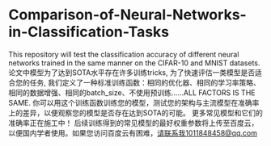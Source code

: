# Comparison-of-Neural-Networks-in-Classification-Tasks
This repository will test the classification accuracy of different neural networks trained in the same manner on the CIFAR-10 and MNIST datasets.
论文中模型为了达到SOTA水平存在许多训练tricks, 为了快速评估一类模型是否适合您的任务, 我们定义了一种标准训练函数：相同的优化器、相同的学习率策略、相同的数据增强、相同的batch_size、不使用预训练......ALL FACTORS IS THE SAME.
你可以用这个训练函数训练您的模型，测试您的架构与主流模型在准确率上的差异，以便观察您的模型是否存在达到SOTA的可能。
更多常见模型和它们的准确率正在施工中！
后续训练得到的常见模型的最好权重参数将上传至百度云，以便国内学者使用。如果您访问百度云有困难，请联系我1011848458@qq.com
